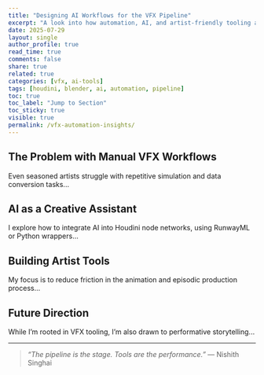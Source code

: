 ```yaml
---
title: "Designing AI Workflows for the VFX Pipeline"
excerpt: "A look into how automation, AI, and artist-friendly tooling are reshaping production workflows in Houdini and Blender."
date: 2025-07-29
layout: single
author_profile: true
read_time: true
comments: false
share: true
related: true
categories: [vfx, ai-tools]
tags: [houdini, blender, ai, automation, pipeline]
toc: true
toc_label: "Jump to Section"
toc_sticky: true
visible: true
permalink: /vfx-automation-insights/
---
```


## The Problem with Manual VFX Workflows

Even seasoned artists struggle with repetitive simulation and data conversion tasks...

## AI as a Creative Assistant

I explore how to integrate AI into Houdini node networks, using RunwayML or Python wrappers...

## Building Artist Tools

My focus is to reduce friction in the animation and episodic production process...

## Future Direction

While I’m rooted in VFX tooling, I’m also drawn to performative storytelling...

---

> _“The pipeline is the stage. Tools are the performance.”_
> — Nishith Singhai
